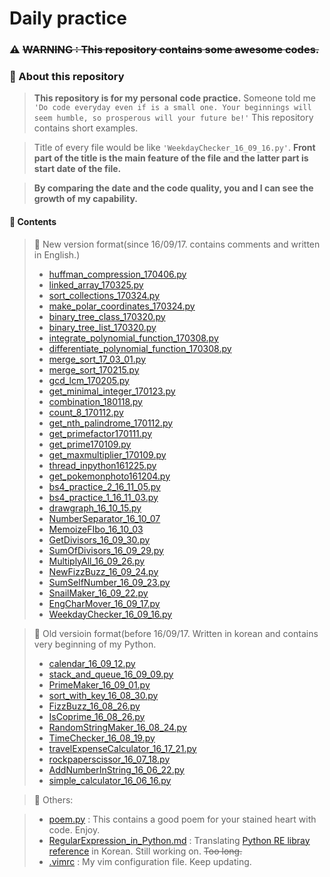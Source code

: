 # Daily practice

### :warning: ~~WARNING : This repository contains some awesome codes.~~

### :musical_note: About this repository
> **This repository is for my personal code practice.** Someone told me `'Do code everyday even if is a small one. Your beginnings will seem humble, so prosperous will your future be!'` This repository contains short examples.

> Title of every file would be like `'WeekdayChecker_16_09_16.py'`.
>  **Front part of the title is the main feature of the file and the latter part is start date of the file.**

> **By comparing the date and the code quality, you and I can see the growth of my capability.**




#### :file_folder: Contents
> :orange_book: New version format(since 16/09/17. contains comments and written in English.)
> - [huffman_compression_170406.py](https://github.com/shoark7/Daily-practice/blob/master/all-python/huffman_compression_170406.py)
> - [linked_array_170325.py](https://github.com/shoark7/Daily-practice/blob/master/all-python/linked_array_170325.py)
> - [sort_collections_170324.py](https://github.com/shoark7/Daily-practice/blob/master/all-python/sort_collections_170324.py)
> - [make_polar_coordinates_170324.py](https://github.com/shoark7/Daily-practice/blob/master/all-python/make_polar_coordinates_170324.py)
> - [binary_tree_class_170320.py](https://github.com/shoark7/Daily-practice/blob/master/all-python/binary_tree_class_170320.py)
> - [binary_tree_list_170320.py](https://github.com/shoark7/Daily-practice/blob/master/all-python/binary_tree_list_170320.py)
> - [integrate_polynomial_function_170308.py](https://github.com/shoark7/Daily-practice/blob/master/all-python/integrate_polynomial_function_170308.py)
> - [differentiate_polynomial_function_170308.py](https://github.com/shoark7/Daily-practice/blob/master/all-python/differentiate_polynomial_function_170308.py)
> - [merge_sort_17_03_01.py](https://github.com/shoark7/Daily-practice/blob/master/all-python/merge_sort_17_03_01.py)
> - [merge_sort_170215.py](https://github.com/shoark7/Daily-practice/blob/master/all-python/merge_sort_170215.py)
> - [gcd_lcm_170205.py](https://github.com/shoark7/Daily-practice/blob/master/all-python/gcd_lcm_170205.py)
> - [get_minimal_integer_170123.py](https://github.com/shoark7/Daily-practice/blob/master/all-python/get_minimal_integer_170123.py)
> - [combination_180118.py](https://github.com/shoark7/Daily-practice/blob/master/all-python/combination_170118.py)
> - [count_8_170112.py](https://github.com/shoark7/Daily-practice/blob/master/all-python/count_8_170112.py)
> - [get_nth_palindrome_170112.py](https://github.com/shoark7/Daily-practice/blob/master/all-python/get_nth_palindrome_170112.py)
> - [get_primefactor170111.py](https://github.com/shoark7/Daily-practice/blob/master/all-python/get_primefactor170111.py)
> - [get_prime170109.py](https://github.com/shoark7/Daily-practice/blob/master/all-python/get_prime170109.py)
> - [get_maxmultiplier_170109.py](https://github.com/shoark7/Daily-practice/blob/master/all-python/get_maxmultiplier_170109.py)
> - [thread_inpython161225.py](https://github.com/shoark7/Daily-practice/blob/master/all-python/thread_inpython161225.py)
> - [get_pokemonphoto161204.py](https://github.com/shoark7/Daily-practice/blob/master/all-python/get_pokemonphoto161204.py)
> - [bs4_practice_2_16_11_05.py](https://github.com/shoark7/Daily-practice/blob/master/all-python/bs4_practice_2_16_11_05.py)
> - [bs4_practice_1_16_11_03.py](https://github.com/shoark7/Daily-practice/blob/master/all-python/bs4_practice_1_16_11_03.py)
> - [drawgraph_16_10_15.py](https://github.com/shoark7/Daily-practice/blob/master/all-python/drawgraph_16_10_15.py)
> - [NumberSeparator_16_10_07](https://github.com/shoark7/Daily-practice/blob/master/all-python/NumberSeparator_16_10_07.py)
> - [MemoizeFIbo_16_10_03](https://github.com/shoark7/Daily-practice/blob/master/all-python/MemoizeFIbo_16_10_03.py)
> - [GetDivisors_16_09_30.py](https://github.com/shoark7/Daily-practice/blob/master/all-python/GetDivisors_16_09_30.py)
> - [SumOfDivisors_16_09_29.py](https://github.com/shoark7/Daily-practice/blob/master/all-python/SumOfDivisors_16_09_29.py)
> - [MultiplyAll_16_09_26.py](https://github.com/shoark7/Daily-practice/blob/master/all-python/MultiplyAll_16_09_26.py)
> - [NewFizzBuzz_16_09_24.py](https://github.com/shoark7/Daily-practice/blob/master/all-python/NewFizzBuzz_16_09_24.py)
> - [SumSelfNumber_16_09_23.py](https://github.com/shoark7/Daily-practice/blob/master/all-python/SumSelfNumber_16_09_23.py)
> - [SnailMaker_16_09_22.py](https://github.com/shoark7/Daily-practice/blob/master/all-python/SnailMaker_16_09_22.py)
> - [EngCharMover_16_09_17.py](https://github.com/shoark7/Daily-practice/blob/master/all-python/EngCharMover_16_09_17.py)
> - [WeekdayChecker_16_09_16.py](https://github.com/shoark7/Daily-practice/blob/master/all-python/WeekdayChecker_16_09_16.py)

> :blue_book: Old versioin format(before 16/09/17. Written in korean and contains very beginning of my Python.
> - [calendar_16_09_12.py](https://github.com/shoark7/Daily-practice/blob/master/all-python/calendar_16_09_12.py)
> - [stack_and_queue_16_09_09.py](https://github.com/shoark7/Daily-practice/blob/master/all-python/stack_and_queue_16_09_09.py)
> - [PrimeMaker_16_09_01.py](https://github.com/shoark7/Daily-practice/blob/master/all-python/PrimeMaker_16_09_01.py)
> - [sort_with_key_16_08_30.py](https://github.com/shoark7/Daily-practice/blob/master/all-python/sort_with_key_16_08_30.py)
> - [FizzBuzz_16_08_26.py](https://github.com/shoark7/Daily-practice/blob/master/all-python/FizzBuzz_16_08_26.py)
> - [IsCoprime_16_08_26.py](https://github.com/shoark7/Daily-practice/blob/master/all-python/IsCoprime_16_08_26.py)
> - [RandomStringMaker_16_08_24.py](https://github.com/shoark7/Daily-practice/blob/master/all-python/RandomStringMaker_16_08_24.py)
> - [TimeChecker_16_08_19.py](https://github.com/shoark7/Daily-practice/blob/master/all-python/TimeChecker_16_08_19.py)
> - [travelExpenseCalculator_16_17_21.py](https://github.com/shoark7/Daily-practice/blob/master/all-python/travelExpenseCalculator_16_17_21.py)
> - [rockpaperscissor_16_07_18.py](https://github.com/shoark7/Daily-practice/blob/master/all-python/rockpaperscissor_16_07_18.py)
> - [AddNumberInString_16_06_22.py](https://github.com/shoark7/Daily-practice/blob/master/all-python/AddNumberInString_16_06_22.py)
> - [simple_calculator_16_06_16.py](https://github.com/shoark7/Daily-practice/blob/master/all-python/simple_calculator_16_06_16.py)

> :notebook_with_decorative_cover: Others:

> - [poem.py](https://github.com/shoark7/Daily-practice/blob/master/others/peom.py) :  This contains a good poem for your stained heart with code. Enjoy.
> - [RegularExpression_in_Python.md](https://github.com/shoark7/Daily-practice/blob/master/others/RegularExpression_in_Python.md) : Translating [Python RE libray reference](https://docs.python.org/3/howto/regex.html#regex-howto) in Korean. Still working on. ~~Too long.~~
> - [.vimrc](https://github.com/shoark7/Daily-practice/blob/master/others/.vimrc) : My vim configuration file. Keep updating.
